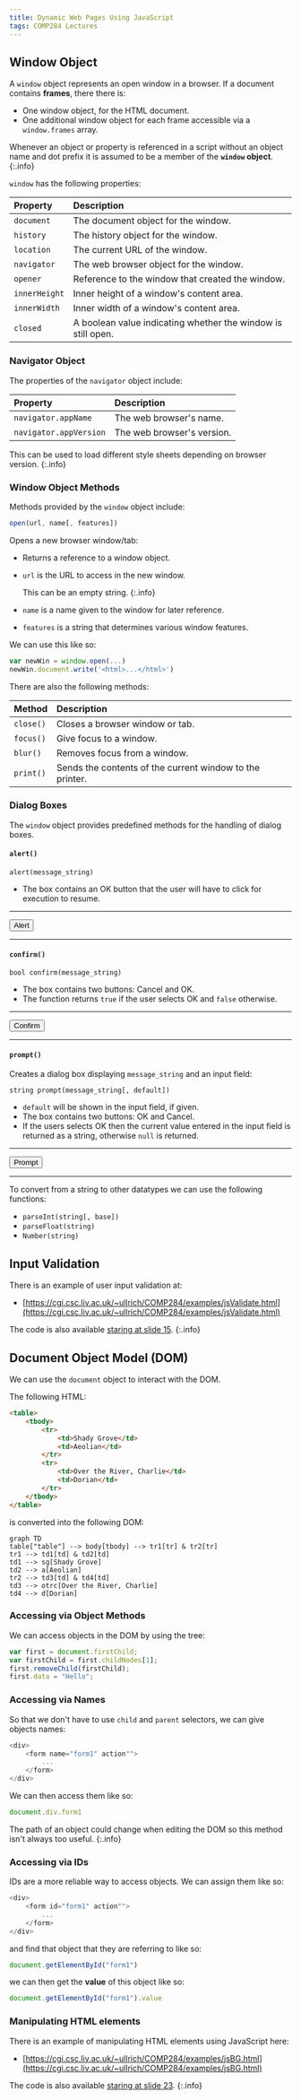 ```yaml
---
title: Dynamic Web Pages Using JavaScript
tags: COMP284 Lectures
---
```

## Window Object
A `window` object represents an open window in a browser. If a document contains **frames**, there there is:

* One window object, for the HTML document.
* One additional window object for each frame accessible via a `window.frames` array.

Whenever an object or property is referenced in a script without an object name and dot prefix it is assumed to be a member of the **`window` object**.
{:.info}

`window` has the following properties:

| Property | Description |
| :-- | :-- |
| `document` | The document object for the window. |
| `history` | The history object for the window. |
| `location` | The current URL of the window. |
| `navigator` | The web browser object for the window. |
| `opener` | Reference to the window that created the window. |
| `innerHeight` | Inner height of a window's content area. |
| `innerWidth` | Inner width of a window's content area. |
| `closed` | A boolean value indicating whether the window is still open. |

### Navigator Object
The properties of the `navigator` object include:

| Property | Description |
| :--  | :-- |
| `navigator.appName` | The web browser's name. |
| `navigator.appVersion` | The web browser's version. |

This can be used to load different style sheets depending on browser version. 
{:.info}

### Window Object Methods
Methods provided by the `window` object include:

```javascript
open(url, name[, features])
```

Opens a new browser window/tab:

* Returns a reference to a window object.
* `url` is the URL to access in the new window.

	This can be an empty string.
	{:.info}
* `name` is a name given to the window for later reference.
* `features` is a string that determines various window features.

We can use this like so:

```javascript
var newWin = window.open(...)
newWin.document.write('<html>...</html>')
```

There are also the following methods:

| Method | Description |
| :-- | :-- |
| `close()` | Closes a browser window or tab. |
| `focus()` | Give focus to a window. |
| `blur()` | Removes focus from a window. |
| `print()` | Sends the contents of the current window to the printer. |

### Dialog Boxes
The `window` object provides predefined methods for the handling of dialog boxes.

#### `alert()`
```
alert(message_string)
```

* The box contains an OK button that the user will have to click for execution to resume.

---

<button onclick="alertFunction()">Alert</button>

<script>
function alertFunction() {
  alert("Alert");
}
</script>

---

#### `confirm()`
```
bool confirm(message_string)
```

* The box contains two buttons: Cancel and OK.
* The function returns `true` if the user selects OK and `false` otherwise.

---

<button onclick="confirmFunction()">Confirm</button>

<script>
function confirmFunction() {
  confirm("Confirm");
}
</script>

---

#### `prompt()`
Creates a dialog box displaying `message_string` and an input field:

```
string prompt(message_string[, default])
```

* `default` will be shown in the input field, if given.
* The box contains two buttons: OK and Cancel.
* If the users selects OK then the current value entered in the input field is returned as a string, otherwise `null` is returned.

---

<button onclick="promptFunction()">Prompt</button>

<script>
function promptFunction() {
  prompt("Prompt", "Default Value");
}
</script>

---

To convert from a string to other datatypes we can use the following functions:

* `parseInt(string[, base])`
* `parseFloat(string)`
* `Number(string)`

## Input Validation
There is an example of user input validation at:

* [https://cgi.csc.liv.ac.uk/~ullrich/COMP284/examples/jsValidate.html](https://cgi.csc.liv.ac.uk/~ullrich/COMP284/examples/jsValidate.html)

The code is also available [staring at slide 15](https://liverpool.instructure.com/courses/46944/files/6611965?module_item_id=1325209).
{:.info}

## Document Object Model (DOM)
We can use the `document` object to interact with the DOM.

The following HTML:

```html
<table>
	<tbody>
		<tr>
			<td>Shady Grove</td>
			<td>Aeolian</td>
		</tr>
		<tr>
			<td>Over the River, Charlie</td>
			<td>Dorian</td>
		</tr>
	</tbody>
</table>
```

is converted into the following DOM:
 
```mermaid
graph TD
table["table"] --> body[tbody] --> tr1[tr] & tr2[tr]
tr1 --> td1[td] & td2[td]
td1 --> sg[Shady Grove]
td2 --> a[Aeolian]
tr2 --> td3[td] & td4[td]
td3 --> otrc[Over the River, Charlie]
td4 --> d[Dorian]
```

### Accessing via Object Methods
We can access objects in the DOM by using the tree:

```javascript
var first = document.firstChild;
var firstChild = first.childNodes[1];
first.removeChild(firstChild);
first.data = "Hello";
```

### Accessing via Names
So that we don't have to use `child` and `parent` selectors, we can give objects names:

```javascript
<div>
	<form name="form1" action"">
		...
	</form>
</div>
```

We can then access them like so:

```javascript
document.div.form1
```

The path of an object could change when editing the DOM so this method isn't always too useful.
{:.info}

### Accessing via IDs
IDs are a more reliable way to access objects. We can assign them like so:

```javascript
<div>
	<form id="form1" action"">
		...
	</form>
</div>
```

and find that object that they are referring to like so:

```javascript
document.getElementById("form1")
```

we can then get the **value** of this object like so:

```javascript
document.getElementById("form1").value
```

### Manipulating HTML elements
There is an example of manipulating HTML elements using JavaScript here:

* [https://cgi.csc.liv.ac.uk/~ullrich/COMP284/examples/jsBG.html](https://cgi.csc.liv.ac.uk/~ullrich/COMP284/examples/jsBG.html)

The code is also available [staring at slide 23](https://liverpool.instructure.com/courses/46944/files/6611965?module_item_id=1325209).
{:.info}